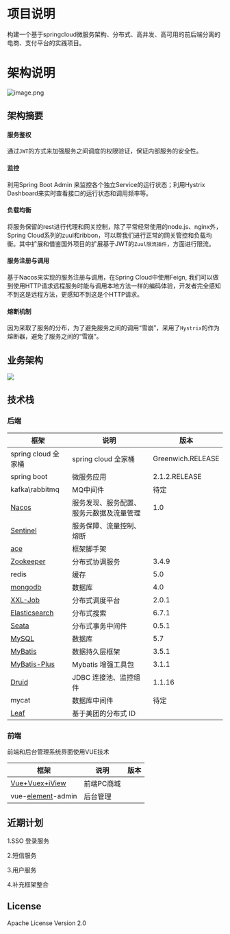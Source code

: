 # 项目说明

构建一个基于springcloud微服务架构、分布式、高并发、高可用的前后端分离的电商、支付平台的实践项目。

# 架构说明

![image.png](https://upload-images.jianshu.io/upload_images/5700335-dab38445194e6729.png?imageMogr2/auto-orient/strip%7CimageView2/2/w/1240)

## 架构摘要
#### 服务鉴权
通过`JWT`的方式来加强服务之间调度的权限验证，保证内部服务的安全性。

#### 监控
利用Spring Boot Admin 来监控各个独立Service的运行状态；利用Hystrix Dashboard来实时查看接口的运行状态和调用频率等。

#### 负载均衡
将服务保留的rest进行代理和网关控制，除了平常经常使用的node.js、nginx外，Spring Cloud系列的zuul和ribbon，可以帮我们进行正常的网关管控和负载均衡。其中扩展和借鉴国外项目的扩展基于JWT的`Zuul限流插件`，方面进行限流。

#### 服务注册与调用
基于Nacos来实现的服务注册与调用，在Spring Cloud中使用Feign, 我们可以做到使用HTTP请求远程服务时能与调用本地方法一样的编码体验，开发者完全感知不到这是远程方法，更感知不到这是个HTTP请求。

#### 熔断机制
因为采取了服务的分布，为了避免服务之间的调用“雪崩”，采用了`Hystrix`的作为熔断器，避免了服务之间的“雪崩”。

## 业务架构

![](http://pt2oc0mjk.bkt.clouddn.com/maruko-mall%20%E5%BC%80%E6%BA%90%E7%94%B5%E5%95%86%E6%9E%B6%E6%9E%84%E5%B9%B3%E5%8F%B0.jpg)

## 技术栈

### 后端

| 框架                                                      | 说明                                     | 版本              |
| --------------------------------------------------------- | ---------------------------------------- | ----------------- |
| spring cloud 全家桶                                       | spring cloud 全家桶                      | Greenwich.RELEASE |
| spring boot                                               | 微服务应用                               | 2.1.2.RELEASE     |
| kafka\rabbitmq                                            | MQ中间件                                 | 待定              |
| [Nacos](https://nacos.io/zh-cn/index.html)                | 服务发现、服务配置、服务元数据及流量管理 | 1.0               |
| [Sentinel](https://github.com/alibaba/Sentinel)           | 服务保障、流量控制、熔断                 |                   |
| [ace](https://gitee.com/geek_qi/cloud-platform)           | 框架脚手架                               |                   |
| [Zookeeper](http://zookeeper.apache.org/)                 | 分布式协调服务                           | 3.4.9             |
| redis                                                     | 缓存                                     | 5.0               |
| [mongodb]()                                               | 数据库                                   | 4.0               |
| [XXL-Job](http://www.xuxueli.com/xxl-job/)                | 分布式调度平台                           | 2.0.1             |
| [Elasticsearch](https://www.elastic.co/cn/)               | 分布式搜索                               | 6.7.1             |
| [Seata](https://github.com/seata/seata)                   | 分布式事务中间件                         | 0.5.1             |
| [MySQL](https://www.mysql.com/cn/)                        | 数据库                                   | 5.7               |
| [MyBatis](http://www.mybatis.org/mybatis-3/zh/index.html) | 数据持久层框架                           | 3.5.1             |
| [MyBatis-Plus](https://mp.baomidou.com/)                  | Mybatis 增强工具包                       | 3.1.1             |
| [Druid](https://github.com/alibaba/druid)                 | JDBC 连接池、监控组件                    | 1.1.16            |
| mycat                                                     | 数据库中间件                             | 待定              |
| [Leaf](https://github.com/Meituan-Dianping/Leaf)          | 基于美团的分布式 ID                      |                   |

### 前端

前端和后台管理系统界面使用VUE技术

| 框架                                                         | 说明       | 版本 |
| ------------------------------------------------------------ | ---------- | ---- |
| [Vue+Vuex+iView](https://github.com/xf717/Maruko-Mall-Vue)   | 前端PC商城 |      |
| vue-[element](https://github.com/PanJiaChen/vue-element-admin)-admin | 后台管理   |      |

## 近期计划

1.SSO 登录服务

2.短信服务

3.用户服务

4.补充框架整合


## License
Apache License Version 2.0